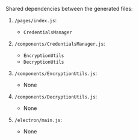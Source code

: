 Shared dependencies between the generated files:

1. `/pages/index.js`:
   - `CredentialsManager`

2. `/components/CredentialsManager.js`:
   - `EncryptionUtils`
   - `DecryptionUtils`

3. `/components/EncryptionUtils.js`:
   - None

4. `/components/DecryptionUtils.js`:
   - None

5. `/electron/main.js`:
   - None